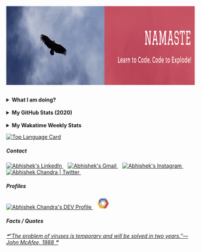 <!--# नमस्ते ! <img src = "https://www.flaticon.com/svg/static/icons/svg/706/706761.svg" width = 25px/>-->


<!--START_SECTION:update_image-->
<img src=https://raw.githubusercontent.com/abhishekchandra2522k/abhishekchandra2522k/master/images/ABHISHEK%20CHANDRA.png height=210px width=1500px align=right alt=Image ALT />
<!--END_SECTION:update_image-->



&nbsp;
<details>
 <summary><b>What I am doing?</b></summary>
 
-  _I am doing B.Tech. from Guru Gobind Singh Indraprastha University, New Delhi._ <img src = "https://www.flaticon.com/svg/static/icons/svg/2883/2883767.svg" width = 25px/>
 
-  _I’m currently working on a Machine Learning Project._ <img src = "https://www.flaticon.com/svg/static/icons/svg/2867/2867352.svg" width = 20px/>
 
-  _I’m currently learning Java._ <img src = "https://www.flaticon.com/svg/static/icons/svg/152/152760.svg" width=20px/>

-  _I’m looking to collaborate on Data Analytics Projects._ <img src = "https://www.flaticon.com/svg/static/icons/svg/38/38795.svg" width = 20px/>

-  _I’m looking for help with Full Stack Development._ <img src = "https://www.flaticon.com/svg/static/icons/svg/2721/2721266.svg" width = 25px/>
</details>

<br/>
<details>
 <summary><b>My GitHub Stats (2020)</b></summary>
<p align = "center">
<img alt="Abhishek's Github Stats" src = "https://github-readme-stats.vercel.app/api?username=abhishekchandra2522k&show_icons=true&theme=shades-of-purple" align = "center"/>
</p>

</details>

<br/>
<details>
 <summary><b>My Wakatime Weekly Stats</b></summary>
<p align = "center">
<img src = "https://github-readme-stats.vercel.app/api/wakatime?username=abhishekchandra&layout=compact&theme=shades-of-purple" alt = "abhishekchandra"/>
</p>
</details>


<p>
<a href = "https://github.com/abhishekchandra2522k/abhishekchandra2522k/blob/master/Top_Langs.md"><img src = "https://media.giphy.com/media/bH5wBWPKWHbp0Cd1UM/giphy.gif" width = 150px alt = "Top Language Card"/></a>
</p>

##### Contact
<p>
<a href = "https://www.linkedin.com/in/abhishek-chandra-071977114/">
 <img src = "https://www.flaticon.com/svg/static/icons/svg/145/145807.svg" width = 30px alt="Abhishek's LinkedIn"/>
</a>
&nbsp;&nbsp;
<a href="https://mail.google.com/mail/?view=cm&fs=1&to=1ac23456789@gmail.com">
  <img alt="Abhishek's Gmail" width="33px" src="https://img.icons8.com/fluent/48/000000/gmail--v2.png" />
</a>
&nbsp;&nbsp;
<a href="https://www.instagram.com/_abhishekchandra/">
  <img alt="Abhishek's Instagram" width="30px" src="https://www.flaticon.com/svg/static/icons/svg/174/174855.svg" />
</a>
&nbsp;&nbsp;
<a href="https://twitter.com/abhishek2522000/">
  <img alt="Abhishek Chandra | Twitter" width="30px" src="https://www.flaticon.com/svg/static/icons/svg/733/733579.svg" />
</a>
 &nbsp;&nbsp;
 <br/>
 
 ##### Profiles
 <a href="https://dev.to/abhishekchandra2522k">
  <img src="https://d2fltix0v2e0sb.cloudfront.net/dev-badge.svg" alt="Abhishek Chandra's DEV Profile" height="30" width="30">
</a>
 &nbsp;&nbsp;
<a href="https://google.qwiklabs.com/public_profiles/c37ee239-2c0a-4ebb-ba0e-803b1f7b84cc">
  <img src="google-cloud.png" alt="Abhishek Chandra's Cloud Profile" height="30" width="30">
</a>
 </p>
 
 ##### Facts / Quotes
 
<a href = "https://github.com/marketplace/actions/quote-readme">
<!--STARTS_HERE_QUOTE_README-->
<i>❝“The problem of viruses is temporary and will be solved in two years.”— John McAfee, 1988  ❞</i>
<!--ENDS_HERE_QUOTE_README-->
</a>
